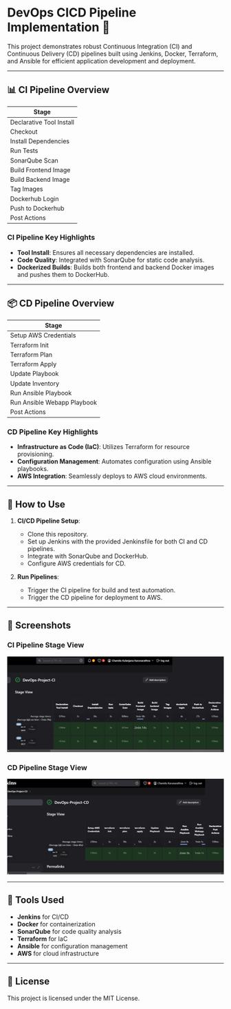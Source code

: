 # DevOps CICD Pipeline Implementation 🚀

This project demonstrates robust Continuous Integration (CI) and Continuous Delivery (CD) pipelines built using Jenkins, Docker, Terraform, and Ansible for efficient application development and deployment.

---

## 📊 CI Pipeline Overview

| Stage 
|-------
| Declarative Tool Install
| Checkout 
| Install Dependencies 
| Run Tests
| SonarQube Scan
| Build Frontend Image
| Build Backend Image
| Tag Images 
| Dockerhub Login 
| Push to Dockerhub 
| Post Actions 

### CI Pipeline Key Highlights
- **Tool Install**: Ensures all necessary dependencies are installed.
- **Code Quality**: Integrated with SonarQube for static code analysis.
- **Dockerized Builds**: Builds both frontend and backend Docker images and pushes them to DockerHub.

---

## 📦 CD Pipeline Overview

| Stage 
|-------
| Setup AWS Credentials 
| Terraform Init 
| Terraform Plan 
| Terraform Apply 
| Update Playbook 
| Update Inventory 
| Run Ansible Playbook 
| Run Ansible Webapp Playbook 
| Post Actions 

### CD Pipeline Key Highlights
- **Infrastructure as Code (IaC)**: Utilizes Terraform for resource provisioning.
- **Configuration Management**: Automates configuration using Ansible playbooks.
- **AWS Integration**: Seamlessly deploys to AWS cloud environments.

---

## 🚀 How to Use

1. **CI/CD Pipeline Setup**:
   - Clone this repository.
   - Set up Jenkins with the provided Jenkinsfile for both CI and CD pipelines.
   - Integrate with SonarQube and DockerHub.
   - Configure AWS credentials for CD.

2. **Run Pipelines**:
   - Trigger the CI pipeline for build and test automation.
   - Trigger the CD pipeline for deployment to AWS.

---

## 📸 Screenshots

### CI Pipeline Stage View
![CI Pipeline](https://raw.githubusercontent.com/Chanidu26/DevOps-Project/refs/heads/main/figures/CI.png)

### CD Pipeline Stage View
![CD Pipeline](https://raw.githubusercontent.com/Chanidu26/DevOps-Project/refs/heads/main/figures/CD.png)

---

## 🤖 Tools Used
- **Jenkins** for CI/CD
- **Docker** for containerization
- **SonarQube** for code quality analysis
- **Terraform** for IaC
- **Ansible** for configuration management
- **AWS** for cloud infrastructure

---

## 📝 License
This project is licensed under the MIT License.
